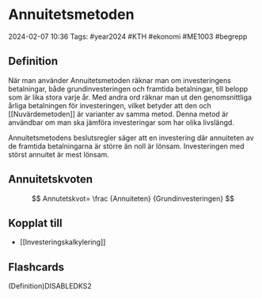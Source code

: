 # Annuitetsmetoden

2024-02-07 10:36
Tags: #year2024 #KTH #ekonomi #ME1003 #begrepp

## Definition

När man använder Annuitetsmetoden räknar man om investeringens betalningar, både grundinvesteringen och framtida betalningar, till belopp som är lika stora varje år. Med andra ord räknar man ut den genomsnittliga årliga betalningen för investeringen, vilket betyder att den och [[Nuvärdemetoden]] är varianter av samma metod. Denna metod är användbar om man ska jämföra investeringar som har olika livslängd.

Annuitetsmetodens beslutsregler säger att en investering där annuiteten av de framtida betalningarna är större än noll är lönsam. Investeringen med störst annuitet är mest lönsam.

## Annuitetskvoten

$$
Annutetskvot=
\frac
{Annuiteten}
{Grundinvesteringen}
$$

## Kopplat till

- [[Investeringskalkylering]]

## Flashcards

 (Definition)DISABLEDKS2
